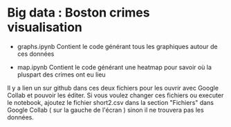 # Big data : Boston crimes visualisation

 - graphs.ipynb Contient le code générant tous les graphiques autour de ces données 

 - map.ipynb Contient le code générant une heatmap pour savoir où la pluspart des crimes ont eu lieu  

Il y a lien un sur github dans ces deux fichiers pour les ouvrir avec Google Collab et pouvoir les éditer. Si vous voulez changer ces fichiers ou executer le notebook, ajoutez le fichier short2.csv dans la section "Fichiers" dans Google Collab ( sur la gauche de l'écran ) sinon il ne trouvera pas les données. 
